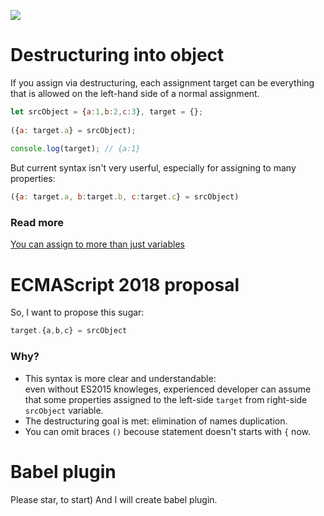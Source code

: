 [![](http://truejs.com/content/images/2016/07/destructuring-1.png)](http://exploringjs.com/es6/ch_destructuring.html)

# Destructuring into object

If you assign via destructuring, each assignment target can be everything that is allowed on the left-hand side of a normal assignment.
```js
let srcObject = {a:1,b:2,c:3}, target = {};     
	
({a: target.a} = srcObject);  
	
console.log(target); // {a:1}
```

But current syntax isn't very userful, especially for assigning to many properties:
```js	
({a: target.a, b:target.b, c:target.c} = srcObject)
```

### Read more
[You can assign to more than just variables](http://exploringjs.com/es6/ch_destructuring.html#sec_assignment-targets)

# ECMAScript 2018 proposal

So, I want to propose this sugar:
```js	
target.{a,b,c} = srcObject
```
### Why?
+ This syntax is more clear and understandable:    
  even without ES2015 knowleges, experienced developer can assume that some properties assigned to the left-side `target` from right-side `srcObject` variable.
+ The destructuring goal is met: elimination of names duplication.
+ You can omit braces `()` becouse statement doesn't starts with `{` now.  

# Babel plugin

Please star, to start) And I will create babel plugin. 

